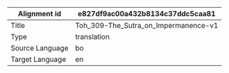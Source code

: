 |Alignment id | e827df9ac00a432b8134c37ddc5caa81
| --- | --- 
|Title | Toh_309-The_Sutra_on_Impermanence-v1 
|Type | translation
|Source Language | bo
|Target Language | en